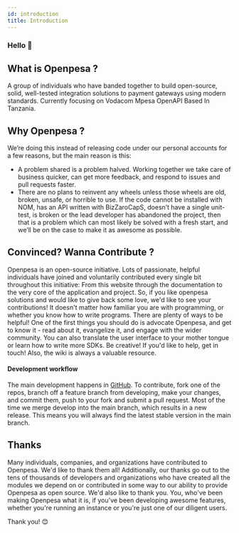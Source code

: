 ```yaml
---
id: introduction
title: Introduction
---
```


### Hello 👋

## What is Openpesa ?

A group of individuals who have banded together to build open-source, solid, well-tested integration solutions to payment gateways using modern standards.
Currently focusing on Vodacom Mpesa OpenAPI
Based In Tanzania.

## Why Openpesa ?

We’re doing this instead of releasing code under our personal accounts for a few reasons, but the main reason is this:

- A problem shared is a problem halved. Working together we take care of business quicker, can get more feedback, and respond to issues and pull requests faster.
- There are no plans to reinvent any wheels unless those wheels are old, broken, unsafe, or horrible to use. If the code cannot be installed with NOM, has an API written with BizZaroCapS, doesn’t have a single unit-test, is broken or the lead developer has abandoned the project, then that is a problem which can most likely be solved with a fresh start, and we’ll be on the case to make it as awesome as possible.

## Convinced? Wanna Contribute ?

Openpesa is an open-source initiative. Lots of passionate, helpful individuals have joined and voluntarily contributed every single bit throughout this initiative: From this website through the documentation to the very core of the application and project. So, if you like openpesa solutions and would like to give back some love, we'd like to see your contributions! It doesn't matter how familiar you are with programming, or whether you know how to write programs. There are plenty of ways to be helpful!
One of the first things you should do is advocate Openpesa, and get to know it - read about it, evangelize it, and engage with the wider community. You can also translate the user interface to your mother tongue or learn how to write more SDKs. Be creative!
If you'd like to help, get in touch! Also, the wiki is always a valuable resource.

#### Development workflow

The main development happens in [GitHub](https://github.com/openpesa). To contribute, fork one of the repos, branch off a feature branch from developing, make your changes, and commit them, push to your fork and submit a pull request.
Most of the time we merge develop into the main branch, which results in a new release. This means you will always find the latest stable version in the main branch.

## Thanks

Many individuals, companies, and organizations have contributed to Openpesa. We'd like to thank them all!
Additionally, our thanks go out to the tens of thousands of developers and organizations who have created all the modules we depend on or contributed in some way to our ability to provide Openpesa as open source.
We'd also like to thank you. You, who've been making Openpesa what it is, if you've been developing awesome features, whether you're running an instance or you're just one of our diligent users.

Thank you! 😊
